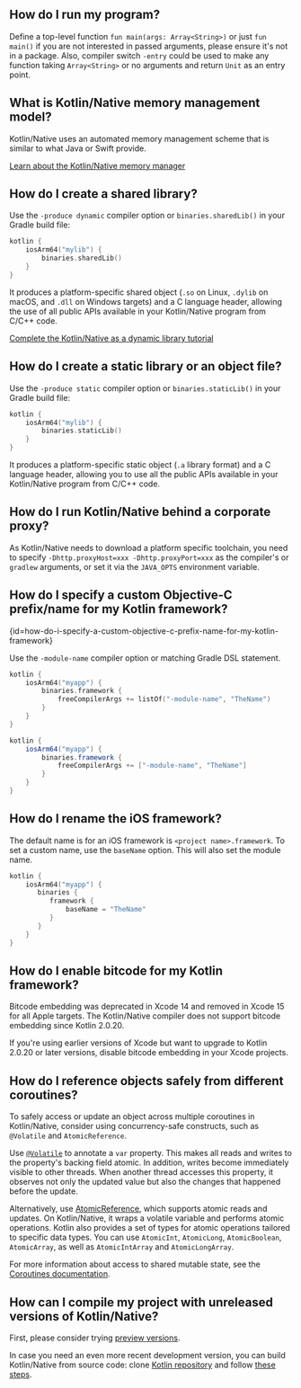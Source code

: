 [//]: # (title: Kotlin/Native FAQ)

## How do I run my program?

Define a top-level function `fun main(args: Array<String>)` or just  `fun main()` if you are not interested
in passed arguments, please ensure it's not in a package.
Also, compiler switch `-entry` could be used to make any function taking `Array<String>` or no arguments
and return `Unit` as an entry point.

## What is Kotlin/Native memory management model?

Kotlin/Native uses an automated memory management scheme that is similar to what Java or Swift provide.

[Learn about the Kotlin/Native memory manager](native-memory-manager.md)

## How do I create a shared library?

Use the `-produce dynamic` compiler option or `binaries.sharedLib()` in your Gradle build file:

```kotlin
kotlin {
    iosArm64("mylib") {
        binaries.sharedLib()
    }
}
```

It produces a platform-specific shared object (`.so` on Linux, `.dylib` on macOS, and `.dll` on Windows targets) and a
C language header, allowing the use of all public APIs available in your Kotlin/Native program from C/C++ code.

[Complete the Kotlin/Native as a dynamic library tutorial](native-dynamic-libraries.md)

## How do I create a static library or an object file?

Use the `-produce static` compiler option or `binaries.staticLib()` in your Gradle build file:

```kotlin
kotlin {
    iosArm64("mylib") {
        binaries.staticLib()
    }
}
```

It produces a platform-specific static object (`.a` library format) and a C language header, allowing you to
use all the public APIs available in your Kotlin/Native program from C/C++ code.

## How do I run Kotlin/Native behind a corporate proxy?

As Kotlin/Native needs to download a platform specific toolchain, you need to specify
`-Dhttp.proxyHost=xxx -Dhttp.proxyPort=xxx` as the compiler's or `gradlew` arguments,
or set it via the `JAVA_OPTS` environment variable.

## How do I specify a custom Objective-C prefix/name for my Kotlin framework? 
{id=how-do-i-specify-a-custom-objective-c-prefix-name-for-my-kotlin-framework}

Use the `-module-name` compiler option or matching Gradle DSL statement.

<tabs group="build-script">
<tab title="Kotlin" group-key="kotlin">

```kotlin
kotlin {
    iosArm64("myapp") {
        binaries.framework {
            freeCompilerArgs += listOf("-module-name", "TheName")
        }
    }
}
```

</tab>
<tab title="Groovy" group-key="groovy">

```groovy
kotlin {
    iosArm64("myapp") {
        binaries.framework {
            freeCompilerArgs += ["-module-name", "TheName"]
        }
    }
}
```

</tab>
</tabs>

## How do I rename the iOS framework?

The default name is for an iOS framework  is `<project name>.framework`.
To set a custom name, use the `baseName` option. This will also set the module name.

```kotlin
kotlin {
    iosArm64("myapp") {
       binaries {
          framework {
              baseName = "TheName"
          }
       }
    }
}
```

## How do I enable bitcode for my Kotlin framework?

Bitcode embedding was deprecated in Xcode 14 and removed in Xcode 15 for all Apple targets.
The Kotlin/Native compiler does not support bitcode embedding since Kotlin 2.0.20.

If you're using earlier versions of Xcode but want to upgrade to Kotlin 2.0.20 or later versions, disable bitcode
embedding in your Xcode projects.

## How do I reference objects safely from different coroutines?

To safely access or update an object across multiple coroutines in Kotlin/Native, consider using concurrency-safe
constructs, such as `@Volatile` and `AtomicReference`.

Use [`@Volatile`](https://kotlinlang.org/api/core/kotlin-stdlib/kotlin.concurrent/-volatile/) to annotate a `var` property.
This makes all reads and writes to the property's backing field atomic. In addition, writes become immediately visible
to other threads. When another thread accesses this property, it observes not only the updated value but also the changes
that happened before the update.

Alternatively, use [AtomicReference](https://kotlinlang.org/api/core/kotlin-stdlib/kotlin.concurrent.atomics/-atomic-reference/),
which supports atomic reads and updates. On Kotlin/Native, it wraps a volatile variable and performs atomic operations.
Kotlin also provides a set of types for atomic operations tailored to specific data types. You can use `AtomicInt`,
`AtomicLong`, `AtomicBoolean`, `AtomicArray`, as well as `AtomicIntArray` and `AtomicLongArray`.

For more information about access to shared mutable state, see the [Coroutines documentation](shared-mutable-state-and-concurrency.md).

## How can I compile my project with unreleased versions of Kotlin/Native?

First, please consider trying [preview versions](eap.md).

In case you need an even more recent development version, you can build Kotlin/Native from source code:
clone [Kotlin repository](https://github.com/JetBrains/kotlin) and follow [these steps](https://github.com/JetBrains/kotlin/blob/master/kotlin-native/README.md#building-from-source).
